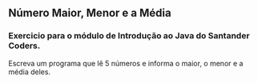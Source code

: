 ## Número Maior, Menor e a Média
### Exercicio para o módulo de Introdução ao Java do Santander Coders.
Escreva um programa que lê 5 números e informa o maior, o menor e a média deles.
